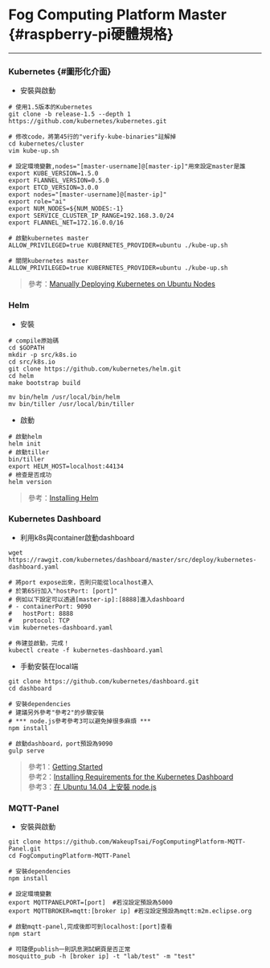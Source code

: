 # Fog Computing Platform Master {#raspberry-pi硬體規格}

---

### Kubernetes {#圖形化介面}

* 安裝與啟動

```
# 使用1.5版本的Kubernetes
git clone -b release-1.5 --depth 1 https://github.com/kubernetes/kubernetes.git

# 修改code，將第45行的"verify-kube-binaries"註解掉
cd kubernetes/cluster
vim kube-up.sh

# 設定環境變數,nodes="[master-username]@[master-ip]"用來設定master是誰
export KUBE_VERSION=1.5.0 
export FLANNEL_VERSION=0.5.0 
export ETCD_VERSION=3.0.0 
export nodes="[master-username]@[master-ip]" 
export role="ai" 
export NUM_NODES=${NUM_NODES:-1} 
export SERVICE_CLUSTER_IP_RANGE=192.168.3.0/24 
export FLANNEL_NET=172.16.0.0/16

# 啟動kubernetes master
ALLOW_PRIVILEGED=true KUBERNETES_PROVIDER=ubuntu ./kube-up.sh

# 關閉kubernetes master
ALLOW_PRIVILEGED=true KUBERNETES_PROVIDER=ubuntu ./kube-up.sh
```

> 參考：[Manually Deploying Kubernetes on Ubuntu Nodes](https://kubernetes.io/docs/getting-started-guides/ubuntu/manual/)

### Helm

* 安裝

```
# compile原始碼
cd $GOPATH
mkdir -p src/k8s.io
cd src/k8s.io
git clone https://github.com/kubernetes/helm.git
cd helm
make bootstrap build

mv bin/helm /usr/local/bin/helm
mv bin/tiller /usr/local/bin/tiller
```

* 啟動

```
# 啟動helm
helm init 
# 啟動tiller
bin/tiller
export HELM_HOST=localhost:44134
# 檢查是否成功
helm version
```

> 參考：[Installing Helm](https://github.com/kubernetes/helm/blob/master/docs/install.md#installing-helm)

### Kubernetes Dashboard

* 利用k8s與container啟動dashboard

```
wget https://rawgit.com/kubernetes/dashboard/master/src/deploy/kubernetes-dashboard.yaml

# 將port expose出來，否則只能從localhost連入
# 於第65行加入"hostPort: [port]"
# 例如以下設定可以透過[master-ip]:[8888]進入dashboard
# - containerPort: 9090
#   hostPort: 8888
#   protocol: TCP
vim kubernetes-dashboard.yaml

# 佈建並啟動，完成！
kubectl create -f kubernetes-dashboard.yaml
```

* 手動安裝在local端

```
git clone https://github.com/kubernetes/dashboard.git
cd dashboard

# 安裝dependencies
# 建議另外參考"參考2"的步驟安裝
# *** node.js參考參考3可以避免掉很多麻煩 ***
npm install

# 啟動dashboard，port預設為9090
gulp serve
```

> 參考1：[Getting Started](https://github.com/kubernetes/dashboard/blob/master/docs/devel/getting-started.md)  
> 參考2：[Installing Requirements for the Kubernetes Dashboard](https://github.com/kubernetes/dashboard/blob/master/docs/devel/requirements-installation.md)  
> 參考3：[在 Ubuntu 14.04 上安裝 node.js](https://tw-hkt.gitbooks.io/blog/content/zai_ubuntu_14__04_shang_an_zhuang_node__js.html)

### MQTT-Panel

* 安裝與啟動

```
git clone https://github.com/WakeupTsai/FogComputingPlatform-MQTT-Panel.git
cd FogComputingPlatform-MQTT-Panel

# 安裝dependencies
npm install

# 設定環境變數
export MQTTPANELPORT=[port]  #若沒設定預設為5000
export MQTTBROKER=mqtt:[broker ip] #若沒設定預設為mqtt:m2m.eclipse.org

# 啟動mqtt-panel,完成後即可到localhost:[port]查看
npm start

# 可隨便publish一則訊息測試網頁是否正常
mosquitto_pub -h [broker ip] -t "lab/test" -m "test"
```




